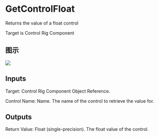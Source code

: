 # GetControlFloat

Returns the value of a float control

Target is Control Rig Component

## 图示

![]($-20221218-18312427.png)

## Inputs

Target: Control Rig Component Object Reference.

Control Name: Name. The name of the control to retrieve the value for.  

## Outputs

Return Value: Float (single-precision). The float value of the control.

